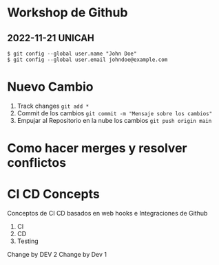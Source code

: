 # Workshop de Github

## 2022-11-21 UNICAH

```
$ git config --global user.name "John Doe"
$ git config --global user.email johndoe@example.com
```
# Nuevo Cambio

1) Track changes ```git add *```
2) Commit de los cambios ```git commit -m "Mensaje sobre los cambios"```
3) Empujar al Repositorio en la nube los cambios ```git push origin main```

# Como hacer merges y resolver conflictos

# CI CD Concepts

Conceptos de CI CD basados en web hooks e Integraciones de Github
1) CI
2) CD
3) Testing

Change by DEV 2
Change by Dev 1
